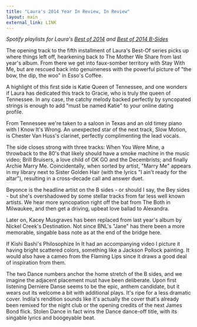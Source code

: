 ```yaml
---
title: "Laura's 2014 Year In Review, In Review"
layout: main
external_link: LINK
---
```


_Spotify playlists for Laura's [Best of 2014](https://play.spotify.com/user/boyceterous/playlist/0drm8bQYUeKL2rxGn9F6Dl) and [Best of 2014 B-Sides](https://play.spotify.com/user/boyceterous/playlist/6sTlPjviCNBGKCboQb3Yhm)_

The opening track to the fifth installment of Laura's Best-Of series picks up where things left off, hearkening back to The Mother We Share from last year's album. From there we get into faux-somber territory with Stay With Me, but are rescued back into genuineness with the powerful picture of "the bow, the dip, the woo" in Esso's Coffee.

A highlight of this first side is Katie Queen of Tennessee, and one wonders if Laura has dedicated this track to Gracie, who is truly the queen of Tennessee. In any case, the catchy melody backed perfectly by syncopated strings is enough to add "must be named Katie" to your online dating profile.

From Tennessee we're taken to a saloon in Texas and an old timey piano with I Know It's Wrong. An unexpected star of the next track, Slow Motion, is Chester Van Huss's clarinet, perfectly complimenting the lead vocals.

The side closes strong with three tracks: When You Were Mine, a throwback to the 80's that likely should have a smoke machine in the music video; Brill Bruisers, a love child of OK GO and the Decembrists; and finally Archie Marry Me. Coincidentally, when sorted by artist, "Marry Me" appears in my library next to Sister Golden Hair (with the lyrics "I ain't ready for the altar"), resulting in a cross-decade call and answer duet.

Beyonce is the headline artist on the B sides - or should I say, the Bey sides - but she's overshadowed by some stellar tracks from far less well known artists. We hear more syncopation right off the bat from The Both in Milwaukee, and then get a driving, upbeat love ballad to Alexandra.

Later on, Kacey Musgraves has been replaced from last year's album by Nickel Creek's Destination. Not since BNL's "Jane" has there been a more memorable, singable bass note as at the end of the bridge here.

If Kishi Bashi's Philosophize In It had an accompanying video I picture it having bright scattered colors, something like a Jackson Pollock painting. It would also have a cameo from the Flaming Lips since it draws a good deal of inspiration from them.

The two Dance numbers anchor the home stretch of the B sides, and we imagine the adjacent placement must have been deliberate. Upon first listening Derniere Danse seems to be the epic, anthem candidate, but it wears out its welcome a bit with additional plays. It's ripe for a less dramatic cover. Indila's rendition sounds like it's actually the cover that's already been remixed for the night club or the opening credits of the next James Bond flick. Stolen Dance in fact wins the Dance dance-off title, with its singable lyrics and boogeyable beat.
